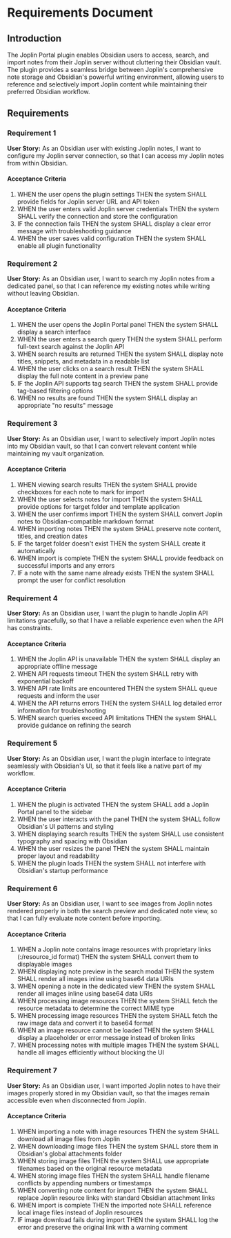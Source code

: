 # Requirements Document

## Introduction

The Joplin Portal plugin enables Obsidian users to access, search, and import notes from their Joplin server without cluttering their Obsidian vault. The plugin provides a seamless bridge between Joplin's comprehensive note storage and Obsidian's powerful writing environment, allowing users to reference and selectively import Joplin content while maintaining their preferred Obsidian workflow.

## Requirements

### Requirement 1

**User Story:** As an Obsidian user with existing Joplin notes, I want to configure my Joplin server connection, so that I can access my Joplin notes from within Obsidian.

#### Acceptance Criteria

1. WHEN the user opens the plugin settings THEN the system SHALL provide fields for Joplin server URL and API token
2. WHEN the user enters valid Joplin server credentials THEN the system SHALL verify the connection and store the configuration
3. IF the connection fails THEN the system SHALL display a clear error message with troubleshooting guidance
4. WHEN the user saves valid configuration THEN the system SHALL enable all plugin functionality

### Requirement 2

**User Story:** As an Obsidian user, I want to search my Joplin notes from a dedicated panel, so that I can reference my existing notes while writing without leaving Obsidian.

#### Acceptance Criteria

1. WHEN the user opens the Joplin Portal panel THEN the system SHALL display a search interface
2. WHEN the user enters a search query THEN the system SHALL perform full-text search against the Joplin API
3. WHEN search results are returned THEN the system SHALL display note titles, snippets, and metadata in a readable list
4. WHEN the user clicks on a search result THEN the system SHALL display the full note content in a preview pane
5. IF the Joplin API supports tag search THEN the system SHALL provide tag-based filtering options
6. WHEN no results are found THEN the system SHALL display an appropriate "no results" message

### Requirement 3

**User Story:** As an Obsidian user, I want to selectively import Joplin notes into my Obsidian vault, so that I can convert relevant content while maintaining my vault organization.

#### Acceptance Criteria

1. WHEN viewing search results THEN the system SHALL provide checkboxes for each note to mark for import
2. WHEN the user selects notes for import THEN the system SHALL provide options for target folder and template application
3. WHEN the user confirms import THEN the system SHALL convert Joplin notes to Obsidian-compatible markdown format
4. WHEN importing notes THEN the system SHALL preserve note content, titles, and creation dates
5. IF the target folder doesn't exist THEN the system SHALL create it automatically
6. WHEN import is complete THEN the system SHALL provide feedback on successful imports and any errors
7. IF a note with the same name already exists THEN the system SHALL prompt the user for conflict resolution

### Requirement 4

**User Story:** As an Obsidian user, I want the plugin to handle Joplin API limitations gracefully, so that I have a reliable experience even when the API has constraints.

#### Acceptance Criteria

1. WHEN the Joplin API is unavailable THEN the system SHALL display an appropriate offline message
2. WHEN API requests timeout THEN the system SHALL retry with exponential backoff
3. WHEN API rate limits are encountered THEN the system SHALL queue requests and inform the user
4. WHEN the API returns errors THEN the system SHALL log detailed error information for troubleshooting
5. WHEN search queries exceed API limitations THEN the system SHALL provide guidance on refining the search

### Requirement 5

**User Story:** As an Obsidian user, I want the plugin interface to integrate seamlessly with Obsidian's UI, so that it feels like a native part of my workflow.

#### Acceptance Criteria

1. WHEN the plugin is activated THEN the system SHALL add a Joplin Portal panel to the sidebar
2. WHEN the user interacts with the panel THEN the system SHALL follow Obsidian's UI patterns and styling
3. WHEN displaying search results THEN the system SHALL use consistent typography and spacing with Obsidian
4. WHEN the user resizes the panel THEN the system SHALL maintain proper layout and readability
5. WHEN the plugin loads THEN the system SHALL not interfere with Obsidian's startup performance

### Requirement 6

**User Story:** As an Obsidian user, I want to see images from Joplin notes rendered properly in both the search preview and dedicated note view, so that I can fully evaluate note content before importing.

#### Acceptance Criteria

1. WHEN a Joplin note contains image resources with proprietary links (:/resource_id format) THEN the system SHALL convert them to displayable images
2. WHEN displaying note preview in the search modal THEN the system SHALL render all images inline using base64 data URIs
3. WHEN opening a note in the dedicated view THEN the system SHALL render all images inline using base64 data URIs
4. WHEN processing image resources THEN the system SHALL fetch the resource metadata to determine the correct MIME type
5. WHEN processing image resources THEN the system SHALL fetch the raw image data and convert it to base64 format
6. WHEN an image resource cannot be loaded THEN the system SHALL display a placeholder or error message instead of broken links
7. WHEN processing notes with multiple images THEN the system SHALL handle all images efficiently without blocking the UI

### Requirement 7

**User Story:** As an Obsidian user, I want imported Joplin notes to have their images properly stored in my Obsidian vault, so that the images remain accessible even when disconnected from Joplin.

#### Acceptance Criteria

1. WHEN importing a note with image resources THEN the system SHALL download all image files from Joplin
2. WHEN downloading image files THEN the system SHALL store them in Obsidian's global attachments folder
3. WHEN storing image files THEN the system SHALL use appropriate filenames based on the original resource metadata
4. WHEN storing image files THEN the system SHALL handle filename conflicts by appending numbers or timestamps
5. WHEN converting note content for import THEN the system SHALL replace Joplin resource links with standard Obsidian attachment links
6. WHEN import is complete THEN the imported note SHALL reference local image files instead of Joplin resources
7. IF image download fails during import THEN the system SHALL log the error and preserve the original link with a warning comment